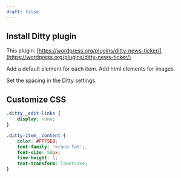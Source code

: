 ```yaml
---
draft: false
---
```


## Install Ditty plugin
This plugin: [https://wordpress.org/plugins/ditty-news-ticker/](https://wordpress.org/plugins/ditty-news-ticker/)

Add a default element for each item. Add html elements for images.

Set the spacing in the Ditty settings.

## Customize CSS
```css
.ditty__edit-links {
	display: none;
}

.ditty-item__content {
    color: #FFF5E8;
    font-family: 'krana-fat';
    font-size: 50px;
    line-height: 1;
    text-transform: lowercase;
}
```